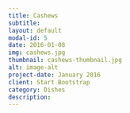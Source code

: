 ```yaml
---
title: Cashews
subtitle: 
layout: default
modal-id: 5
date: 2016-01-08
img: cashews.jpg
thumbnail: cashews-thumbnail.jpg
alt: image-alt
project-date: January 2016
client: Start Bootstrap
category: Dishes
description: 
---
```

